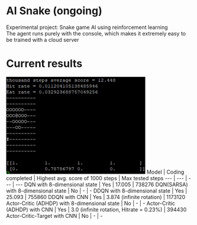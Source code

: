 # AI Snake (ongoing)
Experimental project: Snake game AI using reinforcement learning\
The agent runs purely with the console, which makes it extremely easy to be trained with a cloud server

# Current results
![](https://github.com/zysoong/ai-greedy-snake/blob/master/images/example_ddqn_reduced.gif?raw=true)
Model | Coding completed | Highest avg. score of 1000 steps | Max tested steps
--- | --- | --- | --- 
DQN with 8-dimensional state | Yes | 17.005 | 738276
DQN(SARSA) with 8-dimensional state | No | - | -
DDQN with 8-dimensional state | Yes | 25.093 | 755860
DDQN with CNN | Yes | 3.874 (infinite rotation) | 1173120
Actor-Critic (ADHDP) with 8-dimensional state | No | - | - 
Actor-Critic (ADHDP) with CNN | Yes | 3.0 (infinite rotation, Hitrate = 0.23%) | 394430
Actor-Critic-Target with CNN | No | - | -
